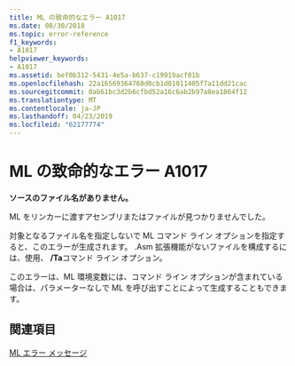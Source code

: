 ```yaml
---
title: ML の致命的なエラー A1017
ms.date: 08/30/2018
ms.topic: error-reference
f1_keywords:
- A1017
helpviewer_keywords:
- A1017
ms.assetid: bef0b312-5431-4e5a-b637-c19919acf01b
ms.openlocfilehash: 22a16569364760d0cb1d01011405f7a11dd21cac
ms.sourcegitcommit: 0ab61bc3d2b6cfbd52a16c6ab2b97a8ea1864f12
ms.translationtype: MT
ms.contentlocale: ja-JP
ms.lasthandoff: 04/23/2019
ms.locfileid: "62177774"
---
```

# <a name="ml-fatal-error-a1017"></a>ML の致命的なエラー A1017

**ソースのファイル名がありません。**

ML をリンカーに渡すアセンブリまたはファイルが見つかりませんでした。

対象となるファイル名を指定しないで ML コマンド ライン オプションを指定すると、このエラーが生成されます。 .Asm 拡張機能がないファイルを構成するには、使用、 **/Ta**コマンド ライン オプション。

このエラーは、ML 環境変数には、コマンド ライン オプションが含まれている場合は、パラメーターなしで ML を呼び出すことによって生成することもできます。

## <a name="see-also"></a>関連項目

[ML エラー メッセージ](../../assembler/masm/ml-error-messages.md)<br/>